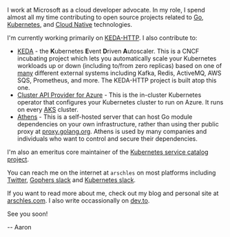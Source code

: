 I work at Microsoft as a cloud developer advocate. In my role, I spend almost all my time contributing to open source projects related to [Go](https://go.dev), [Kubernetes](https://kubernetes.io), and [Cloud Native](https://cncf.io) technologies.

I'm currently working primarily on [KEDA-HTTP](https://github.com/kedacore/http-add-on). I also contribute to:

- [KEDA](https://github.com/kedacore/keda) - the **K**ubernetes **E**vent **D**riven **A**utoscaler. This is a CNCF incubating project which lets you automatically scale your Kubernetes workloads up or down (including to/from zero replicas) based on one of [many](https://keda.sh/docs/2.4/scalers/) different external systems including Kafka, Redis, ActiveMQ, AWS SQS, Prometheus, and more. The KEDA-HTTP project is built atop this one.
- [Cluster API Provider for Azure](https://github.com/kubernetes-sigs/cluster-api-provider-azure) - This is the in-cluster Kubernetes operator that configures your Kubernetes cluster to run on Azure. It runs on every [AKS](https://azure.microsoft.com/en-us/services/kubernetes-service/) cluster.
- [Athens](https://github.com/gomods/athens) - This is a self-hosted server that can host Go module dependencies on your own infrastructure, rather than using ther public proxy at [proxy.golang.org](https://proxy.golang.org). Athens is used by many companies and individuals who want to control and secure their dependencies.

I'm also an emeritus core maintainer of the [Kubernetes service catalog project](https://github.com/kubernetes-sigs/service-catalog). 

You can reach me on the internet at `arschles` on most platforms including [Twitter](https://twitter.com/arschles), [Gophers slack](https://gophers.slack.com/join/shared_invite/zt-o2s1e0w3-uQ1wyrfVloMffstqOgKIZQ#/) and [Kubernetes slack](http://slack.kubernetes.io/).

If you want to read more about me, check out my blog and personal site at [arschles.com](https://arschles.com). I also write occassionally on [dev.to](https://dev.to/arschles).

See you soon!

-- Aaron
